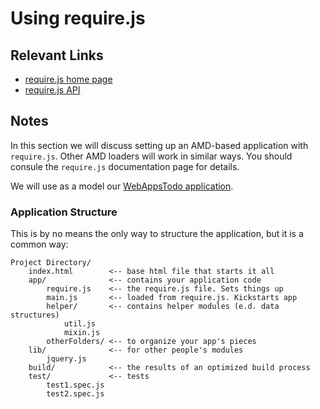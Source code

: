 # Using require.js

## Relevant Links

- [require.js home page](http://requirejs.org/)
- [require.js API](http://requirejs.org/docs/api.html)

## Notes

In this section we will discuss setting up an AMD-based application with `require.js`. Other AMD loaders will work in similar ways. You should consule the `require.js` documentation page for details.

We will use as a model our [WebAppsTodo application](https://github.com/skiadas/WebAppsTodo).

### Application Structure

This is by no means the only way to structure the application, but it is a common way:

```
Project Directory/
    index.html        <-- base html file that starts it all
    app/              <-- contains your application code
        require.js    <-- the require.js file. Sets things up
        main.js       <-- loaded from require.js. Kickstarts app
        helper/       <-- contains helper modules (e.d. data structures)
            util.js
            mixin.js
        otherFolders/ <-- to organize your app's pieces
    lib/              <-- for other people's modules
        jquery.js
    build/            <-- the results of an optimized build process
    test/             <-- tests
        test1.spec.js
        test2.spec.js
```


